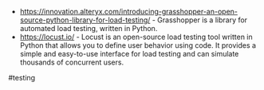 
- https://innovation.alteryx.com/introducing-grasshopper-an-open-source-python-library-for-load-testing/ - Grasshopper is a library for automated load testing, written in Python.
- https://locust.io/ - Locust is an open-source load testing tool written in Python that allows you to define user behavior using code. It provides a simple and easy-to-use interface for load testing and can simulate thousands of concurrent users.

<!-- Keywords -->
#testing
<!-- /Keywords -->

